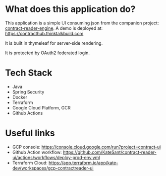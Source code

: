 # What does this application do?

This application is a simple UI consuming json from the companion project: [contract-reader-engine](https://github.com/KateSant/contract-reader-engine/tree/main). A demo is deployed at: https://contracthub.thinktalkbuild.com  

It is built in thymeleaf for server-side rendering. 

It is protected by OAuth2 federated login.


# Tech Stack

* Java
* Spring Security
* Docker
* Terraform
* Google Cloud Platform, GCR
* Github Actions

# Useful links

* GCP console: https://console.cloud.google.com/run?project=contract-ui
* Github Action workflow: https://github.com/KateSant/contract-reader-ui/actions/workflows/deploy-prod-env.yml
* Terraform Cloud: https://app.terraform.io/app/kate-dev/workspaces/gcp-contractreader-ui

